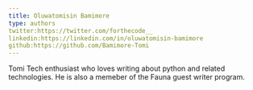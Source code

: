 ```yaml
---
title: Oluwatomisin Bamimore
type: authors
twitter:https://twitter.com/forthecode__
linkedin:https://linkedin.com/in/oluwatomisin-bamimore
github:https://github.com/Bamimore-Tomi
---
```

Tomi Tech enthusiast who loves writing about python and related technologies. He is also a memeber of the Fauna guest writer program.
